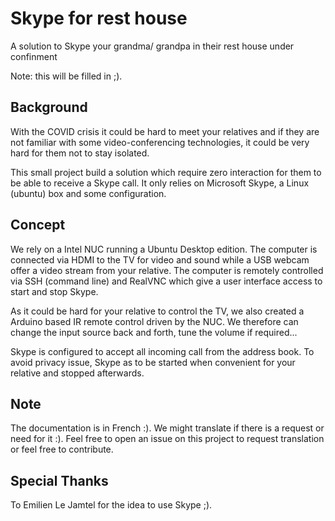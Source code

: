 # Skype for rest house
A solution to Skype your grandma/ grandpa in their rest house under confinment

Note: this will be filled in ;).

## Background
With the COVID crisis it could be hard to meet your relatives and if they are not familiar with some video-conferencing technologies, it could be very hard for them not to stay isolated.

This small project build a solution which require zero interaction for them to be able to receive a Skype call.  It only relies on Microsoft Skype, a Linux (ubuntu) box and some configuration.

## Concept
We rely on a Intel NUC running a Ubuntu Desktop edition. The computer is connected via HDMI to the TV for video and sound while a USB webcam offer a video stream from your relative.  The computer is remotely controlled via SSH (command line) and RealVNC which give a user interface access to start and stop Skype.

As it could be hard for your relative to control the TV, we also created a Arduino based IR remote control driven by the NUC.  We therefore can change the input source back and forth, tune the volume if required...

Skype is configured to accept all incoming call from the address book.  To avoid privacy issue, Skype as to be started when convenient for your relative and stopped afterwards.

## Note
The documentation is in French :).  We might translate if there is a request or need for it :).
Feel free to open an issue on this project to request translation or feel free to contribute.

## Special Thanks
To Emilien Le Jamtel for the idea to use Skype ;).
